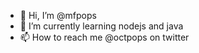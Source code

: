 - 👋 Hi, I’m @mfpops
- 🌱 I’m currently learning nodejs and java
- 📫 How to reach me @octpops on twitter

<!---
mfpops/mfpops is a ✨ special ✨ repository because its `README.md` (this file) appears on your GitHub profile.
You can click the Preview link to take a look at your changes.
--->
